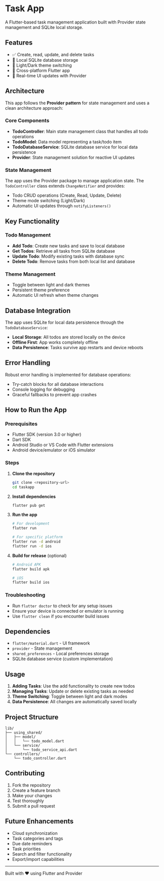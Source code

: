 # Task App

A Flutter-based task management application built with Provider state management and SQLite local storage.

## Features

- ✅ Create, read, update, and delete tasks
- 💾 Local SQLite database storage
- 🎨 Light/Dark theme switching
- 📱 Cross-platform Flutter app
- 🔄 Real-time UI updates with Provider

## Architecture

This app follows the **Provider pattern** for state management and uses a clean architecture approach:

### Core Components

- **TodoController**: Main state management class that handles all todo operations
- **TodoModel**: Data model representing a task/todo item
- **TodoDatabaseService**: SQLite database service for local data persistence
- **Provider**: State management solution for reactive UI updates

### State Management

The app uses the Provider package to manage application state. The `TodoController` class extends `ChangeNotifier` and provides:

- Todo CRUD operations (Create, Read, Update, Delete)
- Theme mode switching (Light/Dark)
- Automatic UI updates through `notifyListeners()`

## Key Functionality

### Todo Management
- **Add Todo**: Create new tasks and save to local database
- **Get Todos**: Retrieve all tasks from SQLite database
- **Update Todo**: Modify existing tasks with database sync
- **Delete Todo**: Remove tasks from both local list and database

### Theme Management
- Toggle between light and dark themes
- Persistent theme preference
- Automatic UI refresh when theme changes

## Database Integration

The app uses SQLite for local data persistence through the `TodoDatabaseService`:

- **Local Storage**: All todos are stored locally on the device
- **Offline First**: App works completely offline
- **Data Persistence**: Tasks survive app restarts and device reboots

## Error Handling

Robust error handling is implemented for database operations:
- Try-catch blocks for all database interactions
- Console logging for debugging
- Graceful fallbacks to prevent app crashes

## How to Run the App

### Prerequisites
- Flutter SDK (version 3.0 or higher)
- Dart SDK
- Android Studio or VS Code with Flutter extensions
- Android device/emulator or iOS simulator

### Steps
1. **Clone the repository**
   ```bash
   git clone <repository-url>
   cd taskapp
   ```

2. **Install dependencies**
   ```bash
   flutter pub get
   ```

3. **Run the app**
   ```bash
   # For development
   flutter run
   
   # For specific platform
   flutter run -d android
   flutter run -d ios
   ```

4. **Build for release** (optional)
   ```bash
   # Android APK
   flutter build apk
   
   # iOS
   flutter build ios
   ```

### Troubleshooting
- Run `flutter doctor` to check for any setup issues
- Ensure your device is connected or emulator is running
- Use `flutter clean` if you encounter build issues

## Dependencies

- `flutter/material.dart` - UI framework
- `provider` - State management
- `shared_preferences` - Local preferences storage
- SQLite database service (custom implementation)

## Usage

1. **Adding Tasks**: Use the add functionality to create new todos
2. **Managing Tasks**: Update or delete existing tasks as needed
3. **Theme Switching**: Toggle between light and dark modes
4. **Data Persistence**: All changes are automatically saved locally

## Project Structure

```
lib/
├── using_shared/
│   ├── model/
│   │   └── todo_model.dart
│   └── service/
│       └── todo_service_api.dart
└── controllers/
    └── todo_controller.dart
```

## Contributing

1. Fork the repository
2. Create a feature branch
3. Make your changes
4. Test thoroughly
5. Submit a pull request

## Future Enhancements

- Cloud synchronization
- Task categories and tags
- Due date reminders
- Task priorities
- Search and filter functionality
- Export/import capabilities

---

Built with ❤️ using Flutter and Provider